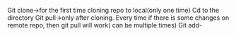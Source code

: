 Git clone->for the first time cloning repo to local(only one time)
Cd to the directory
Git pull->only after cloning. Every time if there is some changes on remote repo, then git pull will work( can be multiple times)
Git add-
